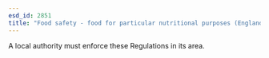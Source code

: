 ```yaml
---
esd_id: 2851
title: "Food safety - food for particular nutritional purposes (England)"
---
```


A local authority must enforce these Regulations in its area.

